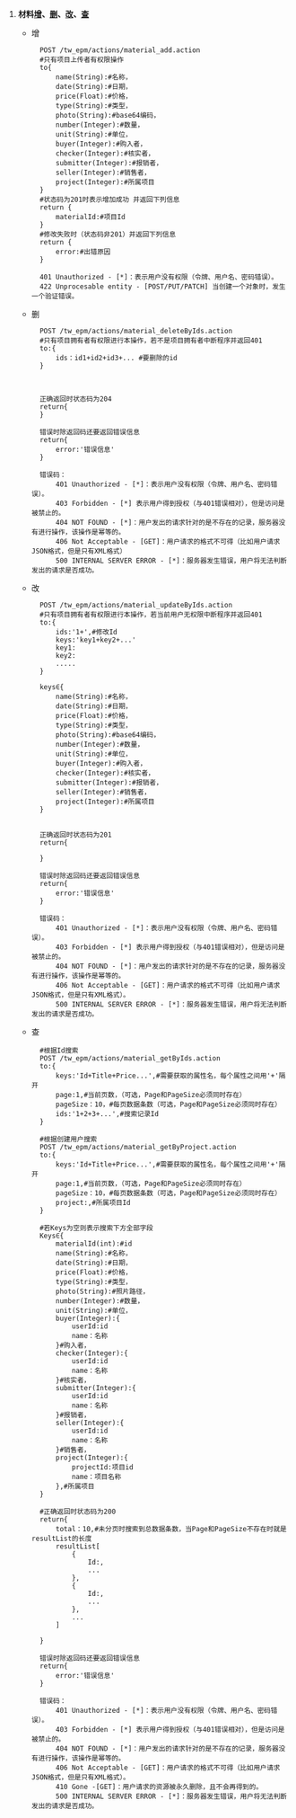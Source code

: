 1.  <a name='material'></a>**材料[增](#material_add)、[删](#material_delete)、[改](#material_change)、[查](#material_search)**
	- <a name="material_add">增</a>

			POST /tw_epm/actions/material_add.action
			#只有项目上传者有权限操作
			to{
				name(String):#名称，
				date(String):#日期，
				price(Float):#价格，
				type(String):#类型，
				photo(String):#base64编码，
				number(Integer):#数量，
				unit(String):#单位，
				buyer(Integer):#购入者，
				checker(Integer):#核实者，
				submitter(Integer):#报销者，
				seller(Integer):#销售者，
				project(Integer):#所属项目
			}
			#状态码为201时表示增加成功 并返回下列信息
			return {
				materialId:#项目Id
			}
			#修改失败时（状态码非201）并返回下列信息
			return {
				error:#出错原因
			}
			
			401 Unauthorized - [*]：表示用户没有权限（令牌、用户名、密码错误）。
			422 Unprocesable entity - [POST/PUT/PATCH] 当创建一个对象时，发生一个验证错误。
	- <a name="material_delete">删</a>

			POST /tw_epm/actions/material_deleteByIds.action
			#只有项目拥有者有权限进行本操作，若不是项目拥有者中断程序并返回401
			to:{
				ids：id1+id2+id3+... #要删除的id
			}
			
			
		
			正确返回时状态码为204
			return{
			}
			
			错误时除返回码还要返回错误信息
			return{
				error:'错误信息'
			}
		
			错误码：
				401 Unauthorized - [*]：表示用户没有权限（令牌、用户名、密码错误）。
				403 Forbidden - [*] 表示用户得到授权（与401错误相对），但是访问是被禁止的。
				404 NOT FOUND - [*]：用户发出的请求针对的是不存在的记录，服务器没有进行操作，该操作是幂等的。
				406 Not Acceptable - [GET]：用户请求的格式不可得（比如用户请求JSON格式，但是只有XML格式）
				500 INTERNAL SERVER ERROR - [*]：服务器发生错误，用户将无法判断发出的请求是否成功。
	- <a name="material_change">改</a>

			POST /tw_epm/actions/material_updateByIds.action
			#只有项目拥有者有权限进行本操作，若当前用户无权限中断程序并返回401
			to:{
				ids:'1+',#修改Id
				keys:'key1+key2+...'
				key1:
				key2:
				.....
			}
			
			keys∈{
				name(String):#名称，
				date(String):#日期，
				price(Float):#价格，
				type(String):#类型，
				photo(String):#base64编码，
				number(Integer):#数量，
				unit(String):#单位，
				buyer(Integer):#购入者，
				checker(Integer):#核实者，
				submitter(Integer):#报销者，
				seller(Integer):#销售者，
				project(Integer):#所属项目
			}	
		
			
			正确返回时状态码为201
			return{

			}
			
			错误时除返回码还要返回错误信息
			return{
				error:'错误信息'
			}
		
			错误码：
				401 Unauthorized - [*]：表示用户没有权限（令牌、用户名、密码错误）。
				403 Forbidden - [*] 表示用户得到授权（与401错误相对），但是访问是被禁止的。
				404 NOT FOUND - [*]：用户发出的请求针对的是不存在的记录，服务器没有进行操作，该操作是幂等的。
				406 Not Acceptable - [GET]：用户请求的格式不可得（比如用户请求JSON格式，但是只有XML格式）。
				500 INTERNAL SERVER ERROR - [*]：服务器发生错误，用户将无法判断发出的请求是否成功。
	- <a name="material_search">查</a>  
			
			#根据Id搜索
			POST /tw_epm/actions/material_getByIds.action
			to:{
				keys:'Id+Title+Price...',#需要获取的属性名，每个属性之间用'+'隔开
				page:1,#当前页数，（可选，Page和PageSize必须同时存在）
				pageSize：10，#每页数据条数（可选，Page和PageSize必须同时存在）
				ids:'1+2+3+...',#搜索记录Id
			}
			
			#根据创建用户搜索
			POST /tw_epm/actions/material_getByProject.action
			to:{
				keys:'Id+Title+Price...',#需要获取的属性名，每个属性之间用'+'隔开
				page:1,#当前页数，（可选，Page和PageSize必须同时存在）
				pageSize：10，#每页数据条数（可选，Page和PageSize必须同时存在）
				project:,#所属项目Id
			}

			#若Keys为空则表示搜索下方全部字段
			Keys∈{
				materialId(int):#id
				name(String):#名称，
				date(String):#日期，
				price(Float):#价格，
				type(String):#类型，
				photo(String):#照片路径，
				number(Integer):#数量，
				unit(String):#单位，
				buyer(Integer):{
					userId:id
					name：名称
				}#购入者，
				checker(Integer):{
					userId:id
					name：名称
				}#核实者，
				submitter(Integer):{
					userId:id
					name：名称
				}#报销者，
				seller(Integer):{
					userId:id
					name：名称
				}#销售者，
				project(Integer):{
					projectId:项目id
					name：项目名称
				},#所属项目
			}

			#正确返回时状态码为200
			return{
				total：10,#未分页时搜索到总数据条数，当Page和PageSize不存在时就是resultList的长度
				resultList[
					{
						Id:,
						...
					},
					{
						Id:,
						...
					},
					...
				]

			}

			错误时除返回码还要返回错误信息
			return{
				error:'错误信息'
			}

			错误码：
				401 Unauthorized - [*]：表示用户没有权限（令牌、用户名、密码错误）。
				403 Forbidden - [*] 表示用户得到授权（与401错误相对），但是访问是被禁止的。
				404 NOT FOUND - [*]：用户发出的请求针对的是不存在的记录，服务器没有进行操作，该操作是幂等的。
				406 Not Acceptable - [GET]：用户请求的格式不可得（比如用户请求JSON格式，但是只有XML格式）。
				410 Gone -[GET]：用户请求的资源被永久删除，且不会再得到的。
				500 INTERNAL SERVER ERROR - [*]：服务器发生错误，用户将无法判断发出的请求是否成功。
